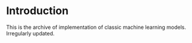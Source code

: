 # Introduction

This is the archive of implementation of classic machine learning models. Irregularly updated.

